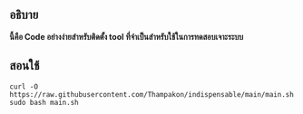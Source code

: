 ## อธิบาย
**นี้คือ Code อย่างง่ายสำหรับติดตั้ง tool ที่จำเป็นสำหรับใช้ในการทดสอบเจาะระบบ**
## สอนใช้
```
curl -O https://raw.githubusercontent.com/Thampakon/indispensable/main/main.sh
sudo bash main.sh
```

